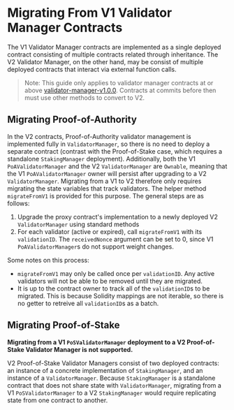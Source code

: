 # Migrating From V1 Validator Manager Contracts

The V1 Validator Manager contracts are implemented as a single deployed contract consisting of multiple contracts related through inheritance. The V2 Validator Manager, on the other hand, may be consist of multiple deployed contracts that interact via external function calls.

> Note: This guide only applies to validator manager contracts at or above [validator-manager-v1.0.0](https://github.com/ava-labs/icm-contracts/releases/tag/validator-manager-v1.0.0). Contracts at commits before then must use other methods to convert to V2.

## Migrating Proof-of-Authority

In the V2 contracts, Proof-of-Authority validator management is implemented fully in `ValidatorManager`, so there is no need to deploy a separate contract (contrast with the Proof-of-Stake case, which requires a standalone `StakingManager` deployment). Additionally, both the V1 `PoAValidatorManager` and the V2 `ValidatorManager` are `Ownable`, meaning that the V1 `PoAValidatorManager` owner will persist after upgrading to a V2 `ValidatorManager`. Migrating from a V1 to V2 therefore only requires migrating the state variables that track validators. The helper method `migrateFromV1` is provided for this purpose. The general steps are as follows:

1. Upgrade the proxy contract's implementation to a newly deployed V2 `ValidatorManager` using standard methods
2. For each validator (active or expired), call `migrateFromV1` with its `validationID`. The `receivedNonce` argument can be set to 0, since V1 `PoAValidatorManager`s do not support weight changes.

Some notes on this process:
- `migrateFromV1` may only be called once per `validationID`. Any active validators will not be able to be removed until they are migrated.
- It is up to the contract owner to track all of the `validationID`s to be migrated. This is because Solidity mappings are not iterable, so there is no getter to retreive all `validationID`s as a batch.

## Migrating Proof-of-Stake

**Migrating from a V1 `PoSValidatorManager` deployment to a V2 Proof-of-Stake Validator Manager is not supported.**

V2 Proof-of-Stake Validator Managers consist of two deployed contracts: an instance of a concrete implementation of `StakingManager`, and an instance of a `ValidatorManager`. Because `StakingManager` is a standalone contract that does not share state with `ValidatorManager`, migrating from a V1 `PoSValidatorManager` to a V2 `StakingManager` would require replicating state from one contract to another. 